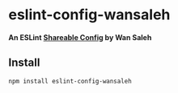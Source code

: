 # eslint-config-wansaleh

#### An ESLint [Shareable Config](http://eslint.org/docs/developer-guide/shareable-configs) by Wan Saleh
## Install

```bash
npm install eslint-config-wansaleh
```
